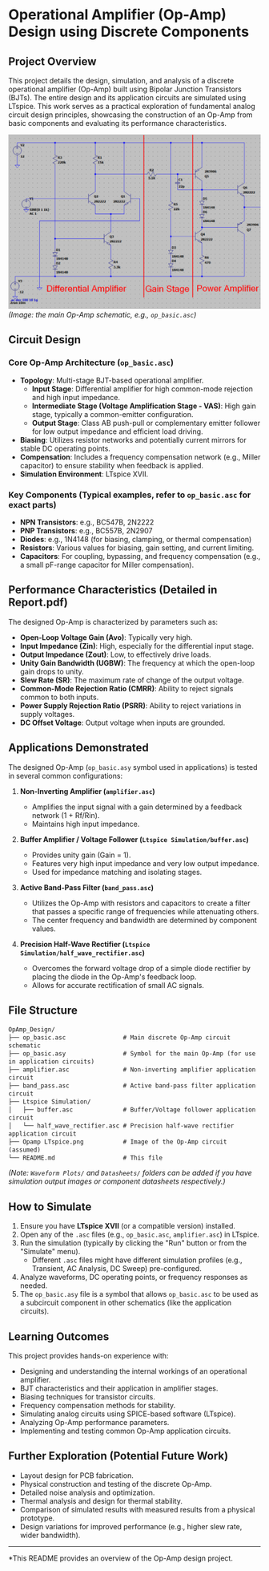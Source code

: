 # Operational Amplifier (Op-Amp) Design using Discrete Components

## Project Overview

This project details the design, simulation, and analysis of a discrete operational amplifier (Op-Amp) built using Bipolar Junction Transistors (BJTs). The entire design and its application circuits are simulated using LTspice. This work serves as a practical exploration of fundamental analog circuit design principles, showcasing the construction of an Op-Amp from basic components and evaluating its performance characteristics.

![LTspice Circuit Diagram](Opamp%20LTspice.png)
*(Image: the main Op-Amp schematic, e.g., `op_basic.asc`)*

## Circuit Design

### Core Op-Amp Architecture (`op_basic.asc`)
*   **Topology**: Multi-stage BJT-based operational amplifier.
    *   **Input Stage**: Differential amplifier for high common-mode rejection and high input impedance.
    *   **Intermediate Stage (Voltage Amplification Stage - VAS)**: High gain stage, typically a common-emitter configuration.
    *   **Output Stage**: Class AB push-pull or complementary emitter follower for low output impedance and efficient load driving.
*   **Biasing**: Utilizes resistor networks and potentially current mirrors for stable DC operating points.
*   **Compensation**: Includes a frequency compensation network (e.g., Miller capacitor) to ensure stability when feedback is applied.
*   **Simulation Environment**: LTspice XVII.

### Key Components (Typical examples, refer to `op_basic.asc` for exact parts)
*   **NPN Transistors**: e.g., BC547B, 2N2222
*   **PNP Transistors**: e.g., BC557B, 2N2907
*   **Diodes**: e.g., 1N4148 (for biasing, clamping, or thermal compensation)
*   **Resistors**: Various values for biasing, gain setting, and current limiting.
*   **Capacitors**: For coupling, bypassing, and frequency compensation (e.g., a small pF-range capacitor for Miller compensation).

## Performance Characteristics (Detailed in Report.pdf)

The designed Op-Amp is characterized by parameters such as:
*   **Open-Loop Voltage Gain (Avo)**: Typically very high.
*   **Input Impedance (Zin)**: High, especially for the differential input stage.
*   **Output Impedance (Zout)**: Low, to effectively drive loads.
*   **Unity Gain Bandwidth (UGBW)**: The frequency at which the open-loop gain drops to unity.
*   **Slew Rate (SR)**: The maximum rate of change of the output voltage.
*   **Common-Mode Rejection Ratio (CMRR)**: Ability to reject signals common to both inputs.
*   **Power Supply Rejection Ratio (PSRR)**: Ability to reject variations in supply voltages.
*   **DC Offset Voltage**: Output voltage when inputs are grounded.

## Applications Demonstrated

The designed Op-Amp (`op_basic.asy` symbol used in applications) is tested in several common configurations:

1.  **Non-Inverting Amplifier (`amplifier.asc`)**
    *   Amplifies the input signal with a gain determined by a feedback network (1 + Rf/Rin).
    *   Maintains high input impedance.

2.  **Buffer Amplifier / Voltage Follower (`Ltspice Simulation/buffer.asc`)**
    *   Provides unity gain (Gain = 1).
    *   Features very high input impedance and very low output impedance.
    *   Used for impedance matching and isolating stages.

3.  **Active Band-Pass Filter (`band_pass.asc`)**
    *   Utilizes the Op-Amp with resistors and capacitors to create a filter that passes a specific range of frequencies while attenuating others.
    *   The center frequency and bandwidth are determined by component values.

4.  **Precision Half-Wave Rectifier (`Ltspice Simulation/half_wave_rectifier.asc`)**
    *   Overcomes the forward voltage drop of a simple diode rectifier by placing the diode in the Op-Amp's feedback loop.
    *   Allows for accurate rectification of small AC signals.

## File Structure

```
OpAmp_Design/
├── op_basic.asc                # Main discrete Op-Amp circuit schematic
├── op_basic.asy                # Symbol for the main Op-Amp (for use in application circuits)
├── amplifier.asc               # Non-inverting amplifier application circuit
├── band_pass.asc               # Active band-pass filter application circuit
├── Ltspice Simulation/
│   ├── buffer.asc              # Buffer/Voltage follower application circuit
│   └── half_wave_rectifier.asc # Precision half-wave rectifier application circuit
├── Opamp LTspice.png           # Image of the Op-Amp circuit (assumed)
└── README.md                   # This file
```
*(Note: `Waveform Plots/` and `Datasheets/` folders can be added if you have simulation output images or component datasheets respectively.)*

## How to Simulate

1.  Ensure you have **LTspice XVII** (or a compatible version) installed.
2.  Open any of the `.asc` files (e.g., `op_basic.asc`, `amplifier.asc`) in LTspice.
3.  Run the simulation (typically by clicking the "Run" button or from the "Simulate" menu).
    *   Different `.asc` files might have different simulation profiles (e.g., Transient, AC Analysis, DC Sweep) pre-configured.
4.  Analyze waveforms, DC operating points, or frequency responses as needed.
5.  The `op_basic.asy` file is a symbol that allows `op_basic.asc` to be used as a subcircuit component in other schematics (like the application circuits).

## Learning Outcomes

This project provides hands-on experience with:
*   Designing and understanding the internal workings of an operational amplifier.
*   BJT characteristics and their application in amplifier stages.
*   Biasing techniques for transistor circuits.
*   Frequency compensation methods for stability.
*   Simulating analog circuits using SPICE-based software (LTspice).
*   Analyzing Op-Amp performance parameters.
*   Implementing and testing common Op-Amp application circuits.

## Further Exploration (Potential Future Work)

*   Layout design for PCB fabrication.
*   Physical construction and testing of the discrete Op-Amp.
*   Detailed noise analysis and optimization.
*   Thermal analysis and design for thermal stability.
*   Comparison of simulated results with measured results from a physical prototype.
*   Design variations for improved performance (e.g., higher slew rate, wider bandwidth).

---

*This README provides an overview of the Op-Amp design project.
